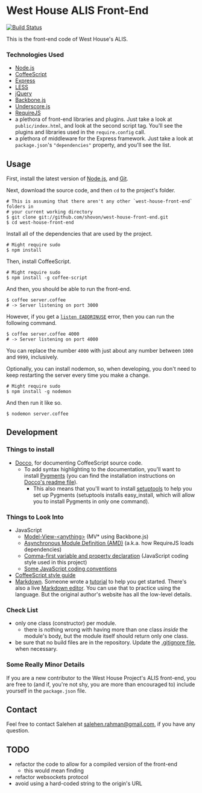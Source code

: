 # West House ALIS Front-End

[![Build Status](https://travis-ci.org/West-House-Project/west-house-front-end.png?branch=development)](https://travis-ci.org/West-House-Project/west-house-front-end)

This is the front-end code of West House's ALIS.

### Technologies Used

* <a href="http://nodejs.org/" target="_blank">Node.js</a>
* <a href="http://coffeescript.org/" target="_blank">CoffeeScript</a>
* <a href="http://expressjs.com/" target="_blank">Express</a>
* <a href="http://lesscss.org/" target="_blank">LESS</a>
* <a href="http://jquery.com/" target="_blank">jQuery</a>
* <a href="http://backbonejs.org/" target="_blank">Backbone.js</a>
* <a href="http://underscorejs.org" target="_blank">Underscore.js</a>
* <a href="http://requirejs.org/" target="_blank">RequireJS</a>
* a plethora of front-end libraries and plugins. Just take a look at `public/index.html`, and look at the second script tag. You'll see the plugins and libraries used in the `require.config` call.
* a plethora of middleware for the Express framework. Just take a look at `package.json`'s `"dependencies"` property, and you'll see the list.

## Usage

First, install the latest version of <a href="http://nodejs.org/" target="_blank">Node.js</a>, and <a href="http://git-scm.com/" target="_blank">Git</a>.

Next, download the source code, and then `cd` to the project's folder.

```shell
# This is assuming that there aren't any other `west-house-front-end` folders in
# your current working directory
$ git clone git://github.com/shovon/west-house-front-end.git
$ cd west-house-front-end
```

Install all of the dependencies that are used by the project.

```shell
# Might require sudo
$ npm install
```

Then, install CoffeeScript.

```shell
# Might require sudo
$ npm install -g coffee-script
```

And then, you should be able to run the front-end.

```shell
$ coffee server.coffee
# -> Server listening on port 3000
```

However, if you get a <a href="https://gist.github.com/4333329" target="_blank">`listen EADDRINUSE`</a> error, then you can run the following command.

```shell
$ coffee server.coffee 4000
# -> Server listening on port 4000
```

You can replace the number `4000` with just about any number between `1000` and `9999`, inclusively.

Optionally, you can install nodemon, so, when developing, you don't need to keep restarting the server every time you make a change.

```shell
# Might require sudo
$ npm install -g nodemon
```

And then run it like so.

```shell
$ nodemon server.coffee
```

## Development

### Things to install

* <a href="http://jashkenas.github.com/docco/" target="_blank">Docco</a>, for documenting CoffeeScript source code.
    * To add syntax highlighting to the documentation, you'll want to install <a href="http://pygments.org/" target="_blank">Pygments</a> (you can find the installation instructions on <a href="https://github.com/jashkenas/docco/blob/master/resources/README.md" target="_blank">Docco's readme file</a>).
        * This also means that you'll want to install <a href="http://pypi.python.org/pypi/setuptools" target="_blank">setuptools</a> to help you set up Pygments (setuptools installs easy_install, which will allow you to install Pygments in only one command).

### Things to Look Into

* JavaScript
    * <a href="http://backbonetutorials.com/" target="_blank">Model-View-&lt;anything&gt;</a> (MV* using Backbone.js)
    * <a href="http://requirejs.org/docs/whyamd.html" target="_blank">Asynchronous Module Definition (AMD)</a> (a.k.a. how RequireJS loads dependencies)
    * <a href="https://gist.github.com/357981/" target="_blank">Comma-first variable and property declaration</a> (JavaScript coding style used in this project)
    * <a href="http://pkp.sfu.ca/wiki/index.php/JavaScript_coding_conventions" target="_blank">Some JavaScript coding conventions</a>
* <a href="https://github.com/polarmobile/coffeescript-style-guide#coffeescript-style-guide" target="_blank">CoffeeScript style guide</a>
* <a href="http://daringfireball.net/projects/markdown/" target="_blank">Markdown</a>. Someone wrote a <a href="http://www.simplecode.me/2011/12/11/getting-started-with-markdown/" target="_blank">tutorial</a> to help you get started. There's also a live <a href="http://dillinger.io/" target="_blank">Markdown editor</a>. You can use that to practice using the language. But the original author's website has all the low-level details.

### Check List

* only one class (constructor) per module.
    * there is nothing wrong with having more than one class *inside* the module's body, but the module itself should return only one class.
* be sure that no build files are in the repository. Update the [.gitignore file](http://gitready.com/beginner/2009/01/19/ignoring-files.html), when necessary.

### Some Really Minor Details

If you are a new contributor to the West House Project's ALIS front-end, you are free to (and if, you're not shy, you are more than encouraged to) include yourself in the `package.json` file.

## Contact

Feel free to contact Salehen at [salehen.rahman@gmail.com](mailto:salehen.rahman@gmail.com), if you have any question.

## TODO

* refactor the code to allow for a compiled version of the front-end
    * this would mean finding 
* refactor websockets protocol
* avoid using a hard-coded string to the origin's URL